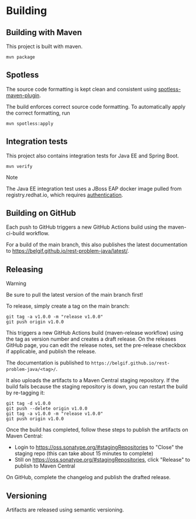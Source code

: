 # Building

## Building with Maven

This project is built with maven.

`mvn package`

## Spotless

The source code formatting is kept clean and consistent using [spotless-maven-plugin](https://github.com/diffplug/spotless/tree/main/plugin-maven).

The build enforces correct source code formatting. To automatically apply the correct formatting, run

`mvn spotless:apply`

## Integration tests

This project also contains integration tests for Java EE and Spring Boot.

`mvn verify`

> [!NOTE]
> The Java EE integration test uses a JBoss EAP docker image pulled from registry.redhat.io, which requires [authentication](https://access.redhat.com/RegistryAuthentication).

## Building on GitHub

Each push to GitHub triggers a new GitHub Actions build using the maven-ci-build workflow.

For a build of the main branch, this also publishes the latest documentation to https://belgif.github.io/rest-problem-java/latest/.

## Releasing

> [!WARNING]
> Be sure to pull the latest version of the main branch first!

To release, simply create a tag on the main branch:

```
git tag -a v1.0.0 -m "release v1.0.0"
git push origin v1.0.0
```

This triggers a new GitHub Actions build (maven-release workflow) using the tag as version number and creates a draft release.
On the releases GitHub page, you can edit the release notes, set the pre-release checkbox if applicable, and publish the release.

The documentation is published to `https://belgif.github.io/rest-problem-java/<tag>/`.

It also uploads the artifacts to a Maven Central staging repository. If the build fails because the staging repository is down, you can restart the build by re-tagging it:

```
git tag -d v1.0.0
git push --delete origin v1.0.0
git tag -a v1.0.0 -m "release v1.0.0" 
git push origin v1.0.0
```

Once the build has completed, follow these steps to publish the artifacts on Maven Central:
* Login to https://oss.sonatype.org/#stagingRepositories to "Close" the staging repo (this can take about 15 minutes to complete)
* Still on https://oss.sonatype.org/#stagingRepositories, click "Release" to publish to Maven Central

On GitHub, complete the changelog and publish the drafted release.

## Versioning

Artifacts are released using semantic versioning.
